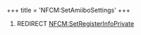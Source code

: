 +++
title = 'NFCM:SetAmiiboSettings'
+++

1.  REDIRECT
    [NFCM:SetRegisterInfoPrivate](NFCM:SetRegisterInfoPrivate "wikilink")